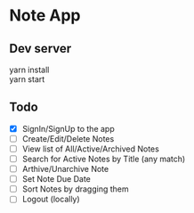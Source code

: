# Note App

## Dev server

yarn install  
yarn start  

## Todo

- [x] SignIn/SignUp to the app
- [ ] Create/Edit/Delete Notes
- [ ] View list of All/Active/Archived Notes
- [ ] Search for Active Notes by Title (any match)
- [ ] Arthive/Unarchive Note
- [ ] Set Note Due Date
- [ ] Sort Notes by dragging them
- [ ] Logout (locally)
